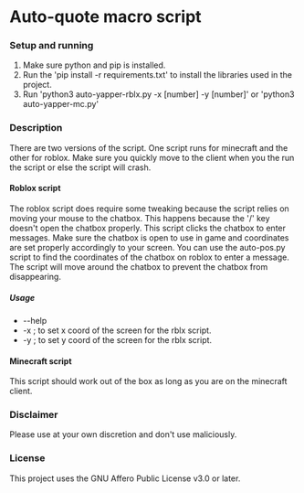 # Auto-quote macro script

### Setup and running

1. Make sure python and pip is installed.
2. Run the 'pip install -r requirements.txt' to install the libraries used in the project.
3. Run 'python3 auto-yapper-rblx.py -x [number] -y [number]' or 'python3 auto-yapper-mc.py'

### Description

There are two versions of the script. One script runs for minecraft and the other for roblox. Make sure you quickly move to the client when you the run the script or else the script will crash.

#### Roblox script

The roblox script does require some tweaking because the script relies on moving your mouse to the chatbox. This happens because the '/' key doesn't open the chatbox properly. This script clicks the chatbox to enter messages. Make sure the chatbox is open to use in game and coordinates are set properly accordingly to your screen. You can use the auto-pos.py script to find the coordinates of the chatbox on roblox to enter a message. The script will move around the chatbox to prevent the chatbox from disappearing.

##### Usage

* --help
* -x ; to set x coord of the screen for the rblx script.
* -y ; to set y coord of the screen for the rblx script.

#### Minecraft script

This script should work out of the box as long as you are on the minecraft client.

### Disclaimer

Please use at your own discretion and don't use maliciously.

### License

This project uses the GNU Affero Public License v3.0 or later.